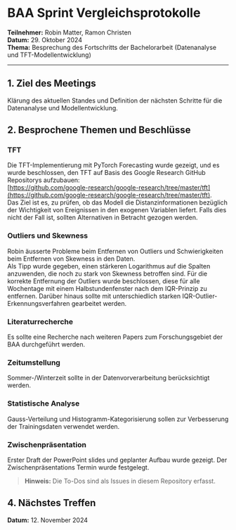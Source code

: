# BAA Sprint Vergleichsprotokolle

**Teilnehmer:** Robin Matter, Ramon Christen  
**Datum:** 29. Oktober 2024  
**Thema:** Besprechung des Fortschritts der Bachelorarbeit (Datenanalyse und TFT-Modellentwicklung)

---

## 1. Ziel des Meetings
Klärung des aktuellen Standes und Definition der nächsten Schritte für die Datenanalyse und Modellentwicklung.

## 2. Besprochene Themen und Beschlüsse

### TFT
Die TFT-Implementierung mit PyTorch Forecasting wurde gezeigt, und es wurde beschlossen, den TFT auf Basis des Google Research GitHub Repositorys aufzubauen:  
[https://github.com/google-research/google-research/tree/master/tft](https://github.com/google-research/google-research/tree/master/tft).  
Das Ziel ist es, zu prüfen, ob das Modell die Distanzinformationen bezüglich der Wichtigkeit von Ereignissen in den exogenen Variablen liefert. Falls dies nicht der Fall ist, sollten Alternativen in Betracht gezogen werden.

### Outliers und Skewness
Robin äusserte Probleme beim Entfernen von Outliers und Schwierigkeiten beim Entfernen von Skewness in den Daten.  
Als Tipp wurde gegeben, einen stärkeren Logarithmus auf die Spalten anzuwenden, die noch zu stark von Skewness betroffen sind. Für die korrekte Entfernung der Outliers wurde beschlossen, diese für alle Wochentage mit einem Halbstundenfenster nach dem IQR-Prinzip zu entfernen. Darüber hinaus sollte mit unterschiedlich starken IQR-Outlier-Erkennungsverfahren gearbeitet werden.

### Literaturrecherche
Es sollte eine Recherche nach weiteren Papers zum Forschungsgebiet der BAA durchgeführt werden.

### Zeitumstellung
Sommer-/Winterzeit sollte in der Datenvorverarbeitung berücksichtigt werden.

### Statistische Analyse
Gauss-Verteilung und Histogramm-Kategorisierung sollen zur Verbesserung der Trainingsdaten verwendet werden.

### Zwischenpräsentation
Erster Draft der PowerPoint slides und geplanter Aufbau wurde gezeigt.
Der Zwischenpräsentations Termin wurde festgelegt.

> **Hinweis:** Die To-Dos sind als Issues in diesem Repository erfasst.

## 4. Nächstes Treffen
**Datum:** 12. November 2024
